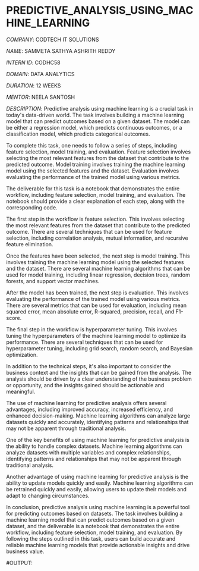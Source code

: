 # PREDICTIVE_ANALYSIS_USING_MACHINE_LEARNING

*COMPANY*: CODTECH IT SOLUTIONS

*NAME*: SAMMETA SATHYA ASHRITH REDDY

*INTERN ID*: CODHC58

*DOMAIN*: DATA ANALYTICS

*DURATION*: 12 WEEKS

*MENTOR*: NEELA SANTOSH

*DESCRIPTION*: Predictive analysis using machine learning is a crucial task in today's data-driven world. The task involves building a machine learning model that can predict outcomes based on a given dataset. The model can be either a regression model, which predicts continuous outcomes, or a classification model, which predicts categorical outcomes.

To complete this task, one needs to follow a series of steps, including feature selection, model training, and evaluation. Feature selection involves selecting the most relevant features from the dataset that contribute to the predicted outcome. Model training involves training the machine learning model using the selected features and the dataset. Evaluation involves evaluating the performance of the trained model using various metrics.

The deliverable for this task is a notebook that demonstrates the entire workflow, including feature selection, model training, and evaluation. The notebook should provide a clear explanation of each step, along with the corresponding code.

The first step in the workflow is feature selection. This involves selecting the most relevant features from the dataset that contribute to the predicted outcome. There are several techniques that can be used for feature selection, including correlation analysis, mutual information, and recursive feature elimination.

Once the features have been selected, the next step is model training. This involves training the machine learning model using the selected features and the dataset. There are several machine learning algorithms that can be used for model training, including linear regression, decision trees, random forests, and support vector machines.

After the model has been trained, the next step is evaluation. This involves evaluating the performance of the trained model using various metrics. There are several metrics that can be used for evaluation, including mean squared error, mean absolute error, R-squared, precision, recall, and F1-score.

The final step in the workflow is hyperparameter tuning. This involves tuning the hyperparameters of the machine learning model to optimize its performance. There are several techniques that can be used for hyperparameter tuning, including grid search, random search, and Bayesian optimization.

In addition to the technical steps, it's also important to consider the business context and the insights that can be gained from the analysis. The analysis should be driven by a clear understanding of the business problem or opportunity, and the insights gained should be actionable and meaningful.

The use of machine learning for predictive analysis offers several advantages, including improved accuracy, increased efficiency, and enhanced decision-making. Machine learning algorithms can analyze large datasets quickly and accurately, identifying patterns and relationships that may not be apparent through traditional analysis.

One of the key benefits of using machine learning for predictive analysis is the ability to handle complex datasets. Machine learning algorithms can analyze datasets with multiple variables and complex relationships, identifying patterns and relationships that may not be apparent through traditional analysis.

Another advantage of using machine learning for predictive analysis is the ability to update models quickly and easily. Machine learning algorithms can be retrained quickly and easily, allowing users to update their models and adapt to changing circumstances.

In conclusion, predictive analysis using machine learning is a powerful tool for predicting outcomes based on datasets. The task involves building a machine learning model that can predict outcomes based on a given dataset, and the deliverable is a notebook that demonstrates the entire workflow, including feature selection, model training, and evaluation. By following the steps outlined in this task, users can build accurate and reliable machine learning models that provide actionable insights and drive business value.

#OUTPUT:
